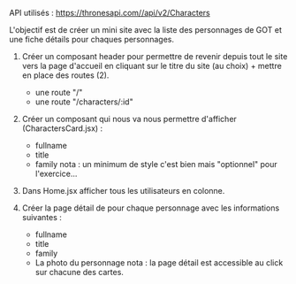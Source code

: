 API utilisés : https://thronesapi.com//api/v2/Characters

L'objectif est de créer un mini site avec la liste des personnages de GOT et une fiche détails pour chaques personnages.

1. Créer un composant header pour permettre de revenir depuis tout le site vers la page d'accueil en cliquant sur le titre du site (au choix) + mettre en place des routes (2).

   - une route "/"
   - une route "/characters/:id"

2. Créer un composant qui nous va nous permettre d'afficher (CharactersCard.jsx) :

   - fullname
   - title
   - family
     nota : un minimum de style c'est bien mais "optionnel" pour l'exercice...

3. Dans Home.jsx afficher tous les utilisateurs en colonne.

4. Créer la page détail de pour chaque personnage avec les informations suivantes :

   - fullname
   - title
   - family
   - La photo du personnage
     nota : la page détail est accessible au click sur chacune des cartes.
